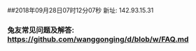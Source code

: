 ##2018年09月28日07时12分07秒 新址: 142.93.15.31
### 兔友常见问题及解答: https://github.com/wanggonging/d/blob/w/FAQ.md
